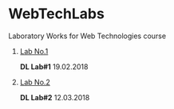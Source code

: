 # WebTechLabs

Laboratory Works for Web Technologies course

1. [Lab No.1](https://github.com/skidne/WebTechLabs/tree/master/lab%231)

   __DL Lab#1__ 19.02.2018
   
2. [Lab No.2](https://github.com/skidne/WebTechLabs/tree/master/lab%232)
   
   __DL Lab#2__ 12.03.2018
